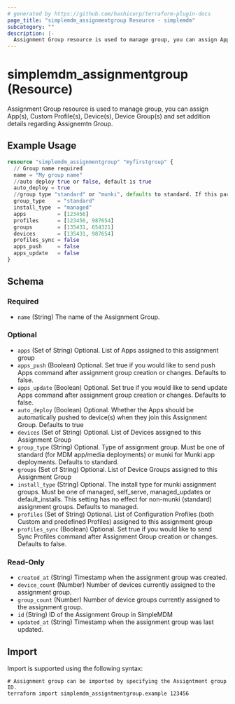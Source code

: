 ```yaml
---
# generated by https://github.com/hashicorp/terraform-plugin-docs
page_title: "simplemdm_assignmentgroup Resource - simplemdm"
subcategory: ""
description: |-
  Assignment Group resource is used to manage group, you can assign App(s), Custom Profile(s), Device(s), Device Group(s) and set addition details regarding Assignemtn Group.
---
```


# simplemdm_assignmentgroup (Resource)

Assignment Group resource is used to manage group, you can assign App(s), Custom Profile(s), Device(s), Device Group(s) and set addition details regarding Assignemtn Group.

## Example Usage

```terraform
resource "simplemdm_assignmentgroup" "myfirstgroup" {
  // Group name required
  name = "My group name"
  //auto deploy true or false, default is true
  auto_deploy = true
  //group type "standard" or "munki", defaults to standard. If this parameter is changed it will destroy/create whole group
  group_type    = "standard"
  install_type  = "managed"
  apps          = [123456]
  profiles      = [123456, 987654]
  groups        = [135431, 654321]
  devices       = [135431, 987654]
  profiles_sync = false
  apps_push     = false
  apps_update   = false
}
```

<!-- schema generated by tfplugindocs -->
## Schema

### Required

- `name` (String) The name of the Assignment Group.

### Optional

- `apps` (Set of String) Optional. List of Apps assigned to this assignment group
- `apps_push` (Boolean) Optional. Set true if you would like to send push Apps command after assignment group creation or changes. Defaults to false.
- `apps_update` (Boolean) Optional. Set true if you would like to send update Apps command after assignment group creation or changes. Defaults to false.
- `auto_deploy` (Boolean) Optional. Whether the Apps should be automatically pushed to device(s) when they join this Assignment Group. Defaults to true
- `devices` (Set of String) Optional. List of Devices assigned to this Assignment Group
- `group_type` (String) Optional. Type of assignment group. Must be one of standard (for MDM app/media deployments) or munki for Munki app deployments. Defaults to standard.
- `groups` (Set of String) Optional. List of Device Groups assigned to this Assignment Group
- `install_type` (String) Optional. The install type for munki assignment groups. Must be one of managed, self_serve, managed_updates or default_installs. This setting has no effect for non-munki (standard) assignment groups. Defaults to managed.
- `profiles` (Set of String) Optional. List of Configuration Profiles (both Custom and predefined Profiles) assigned to this assignment group
- `profiles_sync` (Boolean) Optional. Set true if you would like to send Sync Profiles command after Assignment Group creation or changes. Defaults to false.

### Read-Only

- `created_at` (String) Timestamp when the assignment group was created.
- `device_count` (Number) Number of devices currently assigned to the assignment group.
- `group_count` (Number) Number of device groups currently assigned to the assignment group.
- `id` (String) ID of the Assignment Group in SimpleMDM
- `updated_at` (String) Timestamp when the assignment group was last updated.

## Import

Import is supported using the following syntax:

```shell
# Assignment group can be imported by specifying the Assigntment group ID.
terraform import simplemdm_assigntmentgroup.example 123456
```
